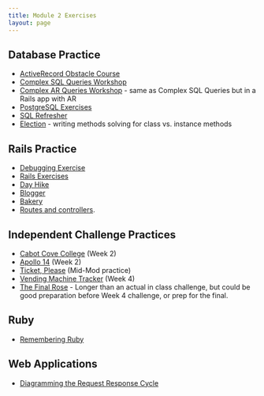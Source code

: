 ```yaml
---
title: Module 2 Exercises
layout: page
---
```



## Database Practice

- [ActiveRecord Obstacle Course](https://github.com/turingschool-projects/activerecord-obstacle-course)
- [Complex SQL Queries Workshop](./misc/complex_queries)
- [Complex AR Queries Workshop](https://github.com/turingschool-examples/student_enrollments_ar) - same as Complex SQL Queries but in a Rails app with AR
- [PostgreSQL Exercises](https://pgexercises.com/questions/basic/)
- [SQL Refresher](./lessons/sql_refresher)
- [Election](https://github.com/turingschool-examples/election) - writing methods solving for class vs. instance methods

## Rails Practice
- [Debugging Exercise](https://github.com/turingschool-examples/debug-shop-7)
- [Rails Exercises](https://github.com/turingschool/rails_exercises)
- [Day Hike](https://github.com/turingschool-projects/day_hike)
- [Blogger](http://curriculum.turing.edu/module2/misc/blogger)
- [Bakery](https://github.com/turingschool-examples/bakery-b2)
- [Routes and controllers](https://github.com/turingschool/challenges/blob/master/routes_controllers_rails.markdown).

## Independent Challenge Practices
- [Cabot Cove College](https://github.com/turingschool-examples/cabot-cove-college-b2) (Week 2)
- [Apollo 14](https://github.com/turingschool-projects/apollo_14) (Week 2)
- [Ticket, Please](https://github.com/turingschool-examples/b2-mid-mod) (Mid-Mod practice)
- [Vending Machine Tracker](https://github.com/turingschool-examples/vending-machine-tracker) (Week 4)
- [The Final Rose](https://github.com/turingschool-examples/the_final_rose) - Longer than an actual in class challenge, but could be good preparation before Week 4 challenge, or prep for the final.

## Ruby

- [Remembering Ruby](./misc/violations)

## Web Applications

- [Diagramming the Request Response Cycle](./lessons/diagramming_request_response_cycle)
